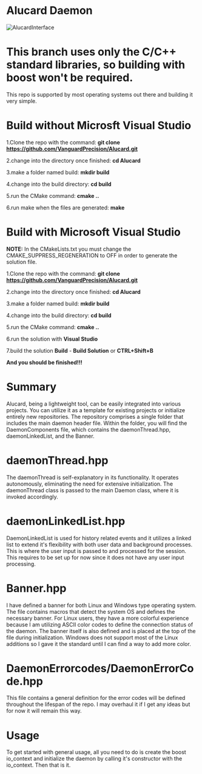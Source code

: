# Alucard Daemon

![AlucardInterface](https://github.com/VanguardPrecision/Alucard/assets/111693121/fa430bbb-2e2e-4c0d-857c-c53248d1d4b9)

# This branch uses only the C/C++ standard libraries, so building with boost won't be required.


This repo is supported by most operating systems out there and building it very simple.

# Build without Microsft Visual Studio

1.Clone the repo with the command: **git clone https://github.com/VanguardPrecision/Alucard.git**

2.change into the directory once finished: **cd Alucard**

3.make a folder named build: **mkdir build**

4.change into the build directory: **cd build**

5.run the CMake command: **cmake ..**

6.run make when the files are generated: **make**


# Build with Microsoft Visual Studio

**NOTE:** In the CMakeLists.txt you must change the CMAKE_SUPPRESS_REGENERATION to OFF in order to generate the solution file.

1.Clone the repo with the command: **git clone https://github.com/VanguardPrecision/Alucard.git**

2.change into the directory once finished: **cd Alucard**

3.make a folder named build: **mkdir build**

4.change into the build directory: **cd build**

5.run the CMake command: **cmake ..**

6.run the solution with **Visual Studio**

7.build the solution **Build** - **Build Solution** or **CTRL+Shift+B**

**And you should be finished!!!**

# Summary
Alucard, being a lightweight tool, can be easily integrated into various projects. You can utilize it as a template for existing projects or initialize entirely new repositories.
The repository comprises a single folder that includes the main daemon header file. Within the folder, you will find the DaemonComponents file, which contains the daemonThread.hpp, daemonLinkedList, and the Banner.

# daemonThread.hpp
The daemonThread is self-explanatory in its functionality. It operates autonomously, eliminating the need for extensive initialization. The daemonThread class is passed to the main Daemon class, where it is invoked accordingly.

# daemonLinkedList.hpp
DaemonLinkedList is used for history related events and it utilizes a linked list to extend it's flexibility with both user data and background processes. This is where the user input is passed to and processed for the session. This requires to be set up for now since it does not have any user input processing. 

# Banner.hpp
I have defined a banner for both Linux and Windows type operating system. The file contains macros that detect the system OS and defines the necessary banner. For Linux users, they have a more colorful experience because I am utilizing ASCII color codes to define the connection status of the daemon. The banner itself is also defined and is placed at the top of the file during initialization. Windows does not support most of the Linux additions so I gave it the standard until I can find a way to add more color.

# DaemonErrorcodes/DaemonErrorCode.hpp
This file contains a general definition for the error codes will be defined throughout the lifespan of the repo. I may overhaul it if I get any ideas but for now it will remain this way.

# Usage
To get started with general usage, all you need to do is create the boost io_context and initialize the daemon by calling it's constructor with the io_context. Then that is it.

